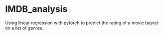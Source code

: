 # IMDB_analysis
 Using linear regression with pytorch to predict the rating of a movie based on a list of genres.
